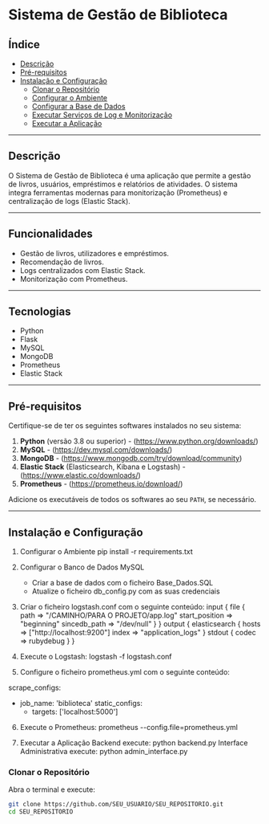 # Sistema de Gestão de Biblioteca

## Índice

- [Descrição](#descrição)
- [Pré-requisitos](#pré-requisitos)
- [Instalação e Configuração](#instalação-e-configuração)
  - [Clonar o Repositório](#clonar-o-repositório)
  - [Configurar o Ambiente](#configurar-o-ambiente)
  - [Configurar a Base de Dados](#configurar-a-base-de-dados)
  - [Executar Serviços de Log e Monitorização](#executar-serviços-de-log-e-monitorização)
  - [Executar a Aplicação](#executar-a-aplicação)



---

## Descrição

O Sistema de Gestão de Biblioteca é uma aplicação que permite a gestão de livros, usuários, empréstimos e relatórios de atividades. 
O sistema integra ferramentas modernas para monitorização (Prometheus) e centralização de logs (Elastic Stack).

---

## Funcionalidades
- Gestão de livros, utilizadores e empréstimos.
- Recomendação de livros.
- Logs centralizados com Elastic Stack.
- Monitorização com Prometheus.

---

## Tecnologias
- Python
- Flask
- MySQL
- MongoDB
- Prometheus
- Elastic Stack

---

## Pré-requisitos

Certifique-se de ter os seguintes softwares instalados no seu sistema:

1. **Python** (versão 3.8 ou superior) - (https://www.python.org/downloads/)
2. **MySQL** - (https://dev.mysql.com/downloads/)
3. **MongoDB** - (https://www.mongodb.com/try/download/community)
4. **Elastic Stack** (Elasticsearch, Kibana e Logstash) -(https://www.elastic.co/downloads/)
5. **Prometheus** - (https://prometheus.io/download/)

Adicione os executáveis de todos os softwares ao seu `PATH`, se necessário.

---

## Instalação e Configuração
1. Configurar o Ambiente
pip install -r requirements.txt

2. Configurar o Banco de Dados MySQL
	- Criar a base de dados com o ficheiro Base_Dados.SQL
	- Atualize o ficheiro db_config.py com as suas credenciais

3. Criar o ficheiro logstash.conf com o seguinte conteúdo:
	input {
  file {
    path => "/CAMINHO/PARA O PROJETO/app.log"
    start_position => "beginning"
    sincedb_path => "/dev/null"
  }
}
output {
  elasticsearch {
    hosts => ["http://localhost:9200"]
    index => "application_logs"
  }
  stdout { codec => rubydebug }
}

4. Execute o Logstash: logstash -f logstash.conf

5. Configure o ficheiro prometheus.yml com o seguinte conteúdo:

scrape_configs:
  - job_name: 'biblioteca'
    static_configs:
      - targets: ['localhost:5000']

6. Execute o Prometheus: prometheus --config.file=prometheus.yml

7. Executar a Aplicação Backend execute: python backend.py
   Interface Administrativa execute: python admin_interface.py
### Clonar o Repositório

Abra o terminal e execute:

```bash
git clone https://github.com/SEU_USUARIO/SEU_REPOSITORIO.git
cd SEU_REPOSITORIO
